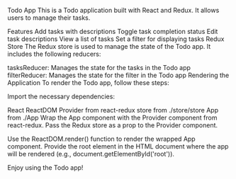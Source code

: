 Todo App
This is a Todo application built with React and Redux. It allows users to manage their tasks.

Features
Add tasks with descriptions
Toggle task completion status
Edit task descriptions
View a list of tasks
Set a filter for displaying tasks
Redux Store
The Redux store is used to manage the state of the Todo app. It includes the following reducers:

tasksReducer: Manages the state for the tasks in the Todo app
filterReducer: Manages the state for the filter in the Todo app
Rendering the Application
To render the Todo app, follow these steps:

Import the necessary dependencies:

React
ReactDOM
Provider from react-redux
store from ./store/store
App from ./App
Wrap the App component with the Provider component from react-redux. Pass the Redux store as a prop to the Provider component.

Use the ReactDOM.render() function to render the wrapped App component. Provide the root element in the HTML document where the app will be rendered (e.g., document.getElementById('root')).

Enjoy using the Todo app!
